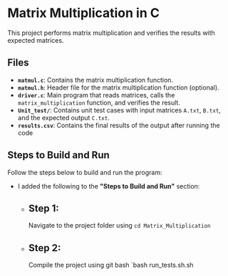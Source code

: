 # Matrix Multiplication in C

This project performs matrix multiplication and verifies the results with expected matrices.

## Files

- **`matmul.c`**: Contains the matrix multiplication function.
- **`matmul.h`**: Header file for the matrix multiplication function (optional).
- **`driver.c`**: Main program that reads matrices, calls the `matrix_multiplication` function, and verifies the result.
- **`Unit_test/`**: Contains unit test cases with input matrices `A.txt`, `B.txt`, and the expected output `C.txt`.
- **`results.csv`**: Contains the final results of the output after running the code

## Steps to Build and Run

Follow the steps below to build and run the program:

- I added the following to the **"Steps to Build and Run"** section:
  - ## Step 1: 
    Navigate to the project folder using `cd Matrix_Multiplication`
  - ## Step 2:
    Compile the project using git bash `bash run_tests.sh.sh

